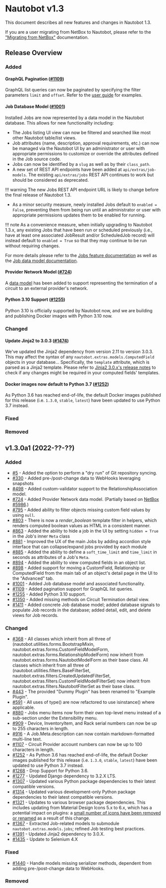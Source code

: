 # Nautobot v1.3

This document describes all new features and changes in Nautobot 1.3.

If you are a user migrating from NetBox to Nautobot, please refer to the ["Migrating from NetBox"](../installation/migrating-from-netbox.md) documentation.

## Release Overview

### Added

#### GraphQL Pagination ([#1109](https://github.com/nautobot/nautobot/issues/1109))

GraphQL list queries can now be paginated by specifying the filter parameters `limit` and `offset`. Refer to the [user guide](../user-guides/graphql.md#filtering-queries) for examples.

#### Job Database Model ([#1001](https://github.com/nautobot/nautobot/issues/1001))

Installed Jobs are now represented by a data model in the Nautobot database. This allows for new functionality including:

- The Jobs listing UI view can now be filtered and searched like most other Nautobot table/list views.
- Job attributes (name, description, approval requirements, etc.) can now be managed via the Nautobot UI by an administrator or user with appropriate permissions to customize or override the attributes defined in the Job source code.
- Jobs can now be identified by a `slug` as well as by their `class_path`.
- A new set of REST API endpoints have been added at `api/extras/job-models`. The existing `api/extras/jobs` REST API continues to work but should be considered as deprecated.

!!! warning
    The new Jobs REST API endpoint URL is likely to change before the final release of Nautobot 1.3.

- As a minor security measure, newly installed Jobs default to `enabled = False`, preventing them from being run until an administrator or user with appropriate permissions updates them to be enabled for running.

!!! note
    As a convenience measure, when initially upgrading to Nautobot 1.3.x, any existing Jobs that have been run or scheduled previously (i.e., have at least one associated JobResult and/or ScheduledJob record) will instead default to `enabled = True` so that they may continue to be run without requiring changes.

For more details please refer to the [Jobs feature documentation](../additional-features/jobs.md) as well as the [Job data model documentation](../models/extras/job.md).

#### Provider Network Model ([#724](https://github.com/nautobot/nautobot/issues/724))

A [data model](../models/circuits/providernetwork.md) has been added to support representing the termination of a circuit to an external provider's network.

#### Python 3.10 Support ([#1255](https://github.com/nautobot/nautobot/pull/1255))

Python 3.10 is officially supported by Nautobot now, and we are building and publishing Docker images with Python 3.10 now.

### Changed

#### Update Jinja2 to 3.0.3 ([#1474](https://github.com/nautobot/nautobot/pull/1474))

We've updated the Jinja2 dependency from version 2.11 to version 3.0.3. This may affect the syntax of any `nautobot.extras.models.ComputedField` objects in your database... Specifically, the `template` attribute, which is parsed as a Jinja2 template. Please refer to [Jinja2 3.0.x's release notes](https://jinja.palletsprojects.com/en/3.0.x/changes/) to check if any changes might be required in your computed fields' templates.

#### Docker images now default to Python 3.7 ([#1252](https://github.com/nautobot/nautobot/pull/1252))

As Python 3.6 has reached end-of-life, the default Docker images published for this release (i.e. `1.3.0`, `stable`, `latest`) have been updated to use Python 3.7 instead.

### Fixed

### Removed

## v1.3.0a1 (2022-??-??)

### Added

- [#5](https://github.com/nautobot/nautobot/issues/5) - Added the option to perform a "dry run" of Git repository syncing.
- [#330](https://github.com/nautobot/nautobot/issues/330) - Added pre-/post-change data to WebHooks leveraging snapshots
- [#498](https://github.com/nautobot/nautobot/issues/498) - Added custom-validator support to the RelationshipAssociation model.
- [#724](https://github.com/nautobot/nautobot/issues/724) - Added Provider Network data model. (Partially based on [NetBox #5986](https://github.com/netbox-community/netbox/issues/5986).)
- [#795](https://github.com/nautobot/nautobot/issues/795) - Added ability to filter objects missing custom field values by using `null`.
- [#803](https://github.com/nautobot/nautobot/issues/803) - There is now a *render_boolean* template filter in helpers, which renders computed boolean values as HTML in a consistent manner.
- [#863](https://github.com/nautobot/nautobot/issues/863) - Added the ability to hide a job in the UI by setting `hidden = True` in the Job's inner `Meta` class
- [#881](https://github.com/nautobot/nautobot/issues/881) - Improved the UX of the main Jobs by adding accordion style interface that can collapse/expand jobs provided by each module
- [#885](https://github.com/nautobot/nautobot/issues/885) - Added the ability to define a `soft_time_limit` and `time_limit` in seconds as attributes of a Job's `Meta`.
- [#894](https://github.com/nautobot/nautobot/issues/894) - Added the ability to view computed fields in an object list.
- [#898](https://github.com/nautobot/nautobot/issues/898) - Added support for moving a CustomField, Relationship or ComputedField from the main tab of an object's detail page in the UI to the "Advanced" tab.
- [#1001](https://github.com/nautobot/nautobot/issues/1001) - Added Job database model and associated functionality.
- [#1109](https://github.com/nautobot/nautobot/issues/1109) - Added pagination support for GraphQL list queries.
- [#1255](https://github.com/nautobot/nautobot/pull/1255) - Added Python 3.10 support.
- [#1350](https://github.com/nautobot/nautobot/issues/1350) - Added missing methods on Circuit Termination detail view.
- [#1411](https://github.com/nautobot/nautobot/pull/1411) - Added concrete Job database model; added database signals to populate Job records in the database; added detail, edit, and delete views for Job records.

### Changed

- [#368](https://github.com/nautobot/nautobot/issues/368) - All classes which inherit from all three of (nautobot.utilities.forms.BootstrapMixin, nautobot.extras.forms.CustomFieldModelForm, nautobot.extras.forms.RelationshipModelForm) now inherit from nautobot.extras.forms.NautobotModelForm as their base class. All classes which inherit from all three of (nautobot.utilities.filters.BaseFilterSet, nautobot.extras.filters.CreatedUpdatedFilterSet, nautobot.extras.filters.CustomFieldModelFilterSet) now inherit from nautobot.extras.filters.NautobotFilterSet as their base class. 
- [#443](https://github.com/nautobot/nautobot/issues/443) - The provided "Dummy Plugin" has been renamed to "Example Plugin".
- [#591](https://github.com/nautobot/nautobot/issues/591) - All uses of type() are now refactored to use isinstance() where applicable.
- [#880](https://github.com/nautobot/nautobot/issues/880) - Jobs menu items now form their own top-level menu instead of a sub-section under the Extensibility menu.
- [#909](https://github.com/nautobot/nautobot/issues/909) - Device, InventoryItem, and Rack serial numbers can now be up to 255 characters in length.
- [#916](https://github.com/nautobot/nautobot/issues/916) - A Job.Meta.description can now contain markdown-formatted multi-line text.
- [#1107](https://github.com/nautobot/nautobot/issues/1107) - Circuit Provider account numbers can now be up to 100 characters in length.
- [#1252](https://github.com/nautobot/nautobot/pull/1252) - As Python 3.6 has reached end-of-life, the default Docker images published for this release (i.e. `1.3.0`, `stable`, `latest`) have been updated to use Python 3.7 instead.
- [#1268](https://github.com/nautobot/nautobot/issues/1268) - Drop Support for Python 3.6.
- [#1277](https://github.com/nautobot/nautobot/issues/1277) - Updated Django dependency to 3.2.X LTS.
- [#1307](https://github.com/nautobot/nautobot/pull/1307) - Updated various Python package dependencies to their latest compatible versions.
- [#1314](https://github.com/nautobot/nautobot/pull/1314) - Updated various development-only Python package dependencies to their latest compatible versions.
- [#1321](https://github.com/nautobot/nautobot/pull/1321) - Updates to various browser package dependencies. This includes updating from Material Design Icons 5.x to 6.x, which has a potential impact on plugins: a [small number of icons have been removed or renamed](https://dev.materialdesignicons.com/upgrade#5.9.55-to-6.1.95) as a result of this change.
- [#1367](https://github.com/nautobot/nautobot/pull/1367) - Extracted Job-related models to submodule `nautobot.extras.models.jobs`; refined Job testing best practices.
- [#1391](https://github.com/nautobot/nautobot/issues/1391) - Updated Jinja2 dependency to 3.0.X.
- [#1435](https://github.com/nautobot/nautobot/issues/1435) - Update to Selenium 4.X

### Fixed

- [#1440](https://github.com/nautobot/nautobot/issues/1440) - Handle models missing serializer methods, dependent from adding pre-/post-change data to WebHooks.

### Removed
